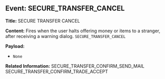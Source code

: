 ## Event: SECURE_TRANSFER_CANCEL

**Title:** SECURE TRANSFER CANCEL

**Content:**
Fires when the user halts offering money or items to a stranger, after receiving a warning dialog.
`SECURE_TRANSFER_CANCEL`

**Payload:**
- `None`

**Related Information:**
SECURE_TRANSFER_CONFIRM_SEND_MAIL
SECURE_TRANSFER_CONFIRM_TRADE_ACCEPT